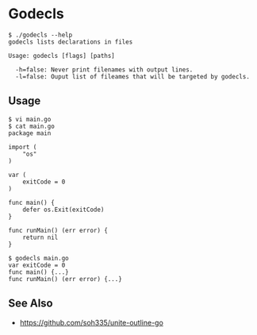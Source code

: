 # Godecls

```
$ ./godecls --help
godecls lists declarations in files

Usage: godecls [flags] [paths]

  -h=false: Never print filenames with output lines.
  -l=false: Ouput list of fileames that will be targeted by godecls.
```

## Usage

```
$ vi main.go
$ cat main.go
package main

import (
	"os"
)

var (
	exitCode = 0
)

func main() {
	defer os.Exit(exitCode)
}

func runMain() (err error) {
    return nil
}

$ godecls main.go
var exitCode = 0
func main() {...}
func runMain() (err error) {...}
```

## See Also

- https://github.com/soh335/unite-outline-go
